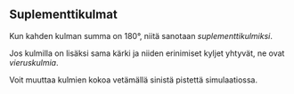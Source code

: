 ## Suplementtikulmat

Kun kahden kulman summa on 180°, niitä sanotaan
_suplementtikulmiksi_.

Jos kulmilla on lisäksi sama kärki ja niiden erinimiset
kyljet yhtyvät, ne ovat _vieruskulmia_.

Voit muuttaa kulmien kokoa vetämällä sinistä pistettä
simulaatiossa.
